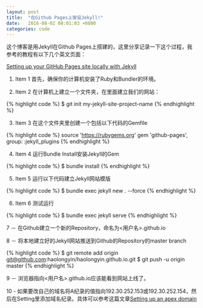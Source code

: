 ```yaml
---
layout: post
title:  "在Github Pages上架设Jekyll!"
date:   2016-08-02 00:01:03 +0800
categories: code
---
```


这个博客是用Jekyll在Github Pages上搭建的，这里分享记录一下这个过程，我参考的教程有以下几个英文页面：

[Setting up your GitHub Pages site locally with Jekyll](https://help.github.com/articles/setting-up-your-github-pages-site-locally-with-jekyll/)

1. Item 1 首先，确保你的计算机安装了Ruby和Bundler的环境。

2. Item 2 在计算机上建立一个文件夹，在里面建立我们的网站：

{% highlight code %}
$ git init my-jekyll-site-project-name
{% endhighlight %}

3. Item 3 在这个文件夹里创建一个包括以下代码的Gemfile

{% highlight code %}
source 'https://rubygems.org'
gem 'github-pages', group: :jekyll_plugins
{% endhighlight %}

4. Item 4 运行Bundle Install安装Jekyll的Gem

{% highlight code %}
$ bundle install
{% endhighlight %}

5. Item 5 运行以下代码建立Jekyll网站模版

{% highlight code %}
$ bundle exec jekyll new . --force
{% endhighlight %}

6. Item 6 测试运行

{% highlight code %}
$ bundle exec jekyll serve
{% endhighlight %}

7 － 在Github建立一个新的Repository，命名为<用户名>.github.io

8 － 将本地建立好的Jekyll网站推送到Github的Repository的master branch

{% highlight code %}
$ git remote add origin git@github.com:haolongyin/haolongyin.github.io.git
$ git push -u origin master
{% endhighlight %}

9 － 浏览器指向<用户名>.github.io应该能看到网站上线了。

10 - 如果要改自己的域名将A纪录的值指向192.30.252.153或192.30.252.154，然后在Setting里添加域名纪录。具体可以参考这篇文章[Setting up an apex domain](https://help.github.com/articles/setting-up-an-apex-domain/)

